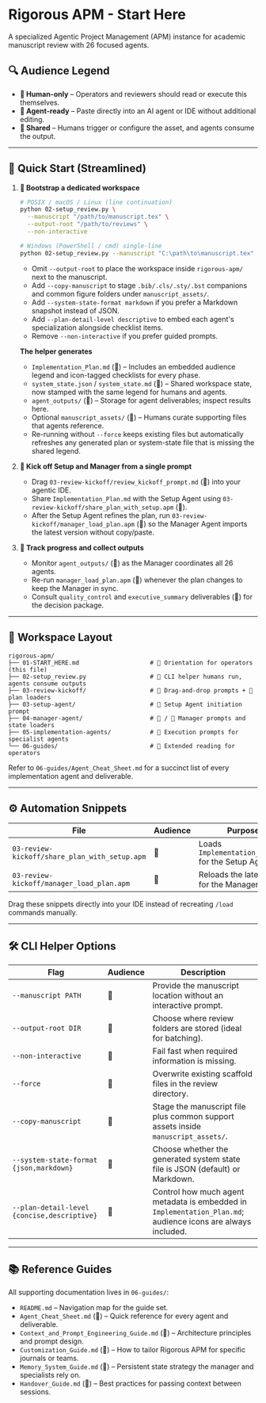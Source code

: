# Rigorous APM - Start Here

A specialized Agentic Project Management (APM) instance for academic manuscript review with 26 focused agents.

## 🔍 Audience Legend

- **👤 Human-only** – Operators and reviewers should read or execute this themselves.
- **🤖 Agent-ready** – Paste directly into an AI agent or IDE without additional editing.
- **🔁 Shared** – Humans trigger or configure the asset, and agents consume the output.

---

## 🚀 Quick Start (Streamlined)

1. **👤 Bootstrap a dedicated workspace**
   ```bash
   # POSIX / macOS / Linux (line continuation)
   python 02-setup_review.py \
     --manuscript "/path/to/manuscript.tex" \
     --output-root "/path/to/reviews" \
     --non-interactive

   # Windows (PowerShell / cmd) single-line
   python 02-setup_review.py --manuscript "C:\path\to\manuscript.tex" --output-root "C:\path\to\reviews" --non-interactive
   ```
   - Omit `--output-root` to place the workspace inside `rigorous-apm/` next to the manuscript.
   - Add `--copy-manuscript` to stage `.bib/.cls/.sty/.bst` companions and common figure folders under `manuscript_assets/`.
   - Add `--system-state-format markdown` if you prefer a Markdown snapshot instead of JSON.
   - Add `--plan-detail-level descriptive` to embed each agent's specialization alongside checklist items.
   - Remove `--non-interactive` if you prefer guided prompts.

   **The helper generates**
   - `Implementation_Plan.md` (🔁) – Includes an embedded audience legend and icon-tagged checklists for every phase.
   - `system_state.json` / `system_state.md` (🔁) – Shared workspace state, now stamped with the same legend for humans and agents.
   - `agent_outputs/` (🤖) – Storage for agent deliverables; inspect results here.
   - Optional `manuscript_assets/` (🔁) – Humans curate supporting files that agents reference.
   - Re-running without `--force` keeps existing files but automatically refreshes any generated plan or system-state file that is missing the shared legend.

2. **🤖 Kick off Setup and Manager from a single prompt**
   - Drag `03-review-kickoff/review_kickoff_prompt.md` (🤖) into your agentic IDE.
   - Share `Implementation_Plan.md` with the Setup Agent using `03-review-kickoff/share_plan_with_setup.apm` (🔁).
   - After the Setup Agent refines the plan, run `03-review-kickoff/manager_load_plan.apm` (🔁) so the Manager Agent imports the latest version without copy/paste.

3. **🔁 Track progress and collect outputs**
   - Monitor `agent_outputs/` (🤖) as the Manager coordinates all 26 agents.
   - Re-run `manager_load_plan.apm` (🔁) whenever the plan changes to keep the Manager in sync.
   - Consult `quality_control` and `executive_summary` deliverables (👤) for the decision package.

---

## 📂 Workspace Layout

```
rigorous-apm/
├── 01-START_HERE.md                    # 👤 Orientation for operators (this file)
├── 02-setup_review.py                  # 🔁 CLI helper humans run, agents consume outputs
├── 03-review-kickoff/                  # 🤖 Drag-and-drop prompts + 🔁 plan loaders
├── 03-setup-agent/                     # 🤖 Setup Agent initiation prompt
├── 04-manager-agent/                   # 🤖 / 🔁 Manager prompts and state loaders
├── 05-implementation-agents/           # 🤖 Execution prompts for specialist agents
└── 06-guides/                          # 👤 Extended reading for operators
```

Refer to `06-guides/Agent_Cheat_Sheet.md` for a succinct list of every implementation agent and deliverable.

---

## ⚙️ Automation Snippets

| File | Audience | Purpose |
| --- | --- | --- |
| `03-review-kickoff/share_plan_with_setup.apm` | 🔁 | Loads `Implementation_Plan.md` for the Setup Agent. |
| `03-review-kickoff/manager_load_plan.apm` | 🔁 | Reloads the latest plan for the Manager Agent. |

Drag these snippets directly into your IDE instead of recreating `/load` commands manually.

---

## 🛠️ CLI Helper Options

| Flag | Audience | Description |
| --- | --- | --- |
| `--manuscript PATH` | 👤 | Provide the manuscript location without an interactive prompt. |
| `--output-root DIR` | 👤 | Choose where review folders are stored (ideal for batching). |
| `--non-interactive` | 👤 | Fail fast when required information is missing. |
| `--force` | 👤 | Overwrite existing scaffold files in the review directory. |
| `--copy-manuscript` | 🔁 | Stage the manuscript file plus common support assets inside `manuscript_assets/`. |
| `--system-state-format {json,markdown}` | 🔁 | Choose whether the generated system state file is JSON (default) or Markdown. |
| `--plan-detail-level {concise,descriptive}` | 🔁 | Control how much agent metadata is embedded in `Implementation_Plan.md`; audience icons are always included. |

---

## 📚 Reference Guides

All supporting documentation lives in `06-guides/`:

- `README.md` – Navigation map for the guide set.
- `Agent_Cheat_Sheet.md` (👤) – Quick reference for every agent and deliverable.
- `Context_and_Prompt_Engineering_Guide.md` (👤) – Architecture principles and prompt design.
- `Customization_Guide.md` (👤) – How to tailor Rigorous APM for specific journals or teams.
- `Memory_System_Guide.md` (🔁) – Persistent state strategy the manager and specialists rely on.
- `Handover_Guide.md` (🔁) – Best practices for passing context between sessions.
